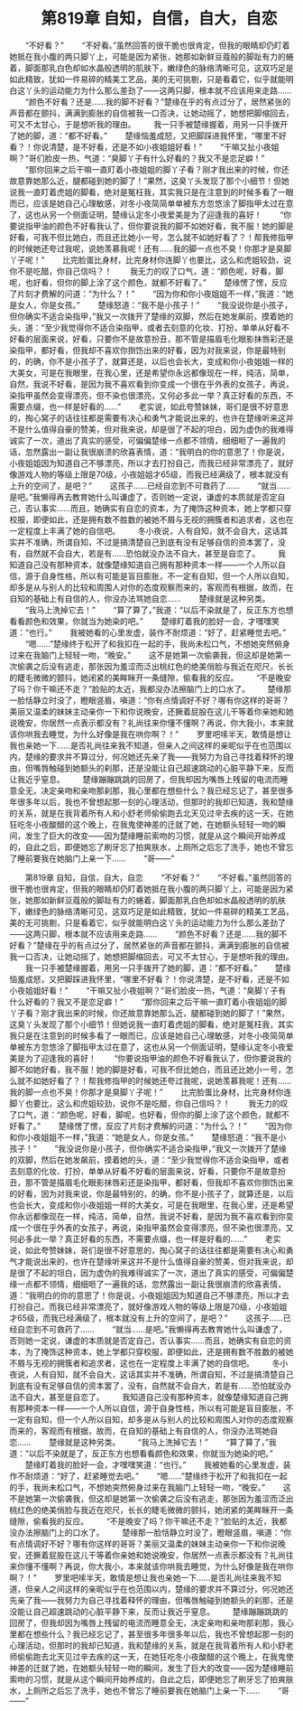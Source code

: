 # 　　第819章 自知，自信，自大，自恋
　　“不好看？”
　　“不好看。”虽然回答的很干脆也很肯定，但我的眼睛却仍盯着她抵在我小腹的两只脚丫上，可能是因为紧张，她那如新鲜豆蔻般的脚趾有力的蜷着，脚面那乳白色却如水晶般透明的肌肤下，嫩绿色的脉络清晰可见，这双巧足是如此精致，犹如一件易碎的精美工艺品，美的无可挑剔，只是看着它，似乎就能明白这丫头的运动能力为什么那么差劲了——这两只脚，根本就不应该用来走路……
　　“颜色不好看？还是……我的脚不好看？”楚缘在乎的有点过分了，居然紧张的声音都在颤抖，满满到膨胀的自信被我一口否决，让她动摇了，她想把脚缩回去，可又不太甘心，于是想听我的理由。
　　我一只手被楚缘握着，用另一只手拨开了她的脚，道：“都不好看。”
　　楚缘恼羞成怒，又把脚踩进我怀里，“哪里不好看？！你说清楚，是不好看，还是不如小夜姐姐好看！”
　　“干嘛又扯小夜姐啊？”哥们脸皮一热，气道：“臭脚丫子有什么好看的？我又不是恋足癖！”
　　“那你回来之后干嘛一直盯着小夜姐姐的脚丫子看？刚才我出来的时候，你还故意靠她那么近，腿都碰到她的脚了！”果然，这臭丫头发现了那个小细节！但她说我一直盯着虎姐的脚看，绝对是冤枉我，其实我只是在注意到的时候多看了一眼而已，应该是她自己心理敏感，对冬小夜简简单单被东方忽悠涂了脚指甲太过在意了，这也从另一个侧面证明，楚缘认定冬小夜爱美是为了迎逢我的喜好！
　　“你要说指甲油的颜色不好看我认了，但你要说我的脚不如她好看，我不服！她的脚是好看，可我不但比她白，而且还比她小一号，怎么就不如她好看了？！帮我修指甲的时候她还夸过我呢，说她羡慕我呢！还有……我的脚一点也不臭！你那才是臭脚丫子呢！”
　　比完脸蛋比身材，比完身材你连脚丫也要比，这么和虎姐较劲，说你不是吃醋，你自己信吗？！
　　我无力的叹了口气，道：“颜色呢，好看，脚呢，也好看，但你的脚上涂了这个颜色，就都不好看了。”
　　楚缘愣了愣，反应了片刻才费解的问道：“为什么？！”
　　“因为你和你小夜姐姐不一样，”我道：“她是女人，你是女孩。”
　　楚缘怒道：“我不是小孩子！”
　　“我没说你是小孩子，但你确实不适合染指甲，”我又一次拨开了楚缘的双脚，然后在她发飙前，摸着她的头，道：“至少我觉得你不适合染指甲，或者去刻意的化妆、打扮，单单从好看不好看的层面来说，好看，只要你不是故意扮丑，那不管是描眉毛化眼影抹唇彩还是染指甲，都好看，但我却不喜欢你捯饬出来的好看，因为对我来说，你是最特别的，的确，你不是小孩子了，就算还是，以后也会长大，变成和你小夜姐姐一样的大美女，可是在我眼里，在我心里，还是希望你永远都像现在一样，纯洁，简单，自然，我说不好看，是因为我不喜欢看到你变成一个很在乎外表的女孩子，再说，染指甲虽然会变得漂亮，但不染也很漂亮，又何必多此一举？真正好看的东西，不需要点缀，也一样是好看的……”
　　老实说，如此夸赞妹妹，哥们是很不好意思的，掏心窝子的话往往都是需要有决心和勇气才能说出来的，也许在楚缘听来这并不是什么值得自豪的赞美，但对我来说，却是很了不起的坦白，因为虚伪的我难得诚实了一次，道出了真实的感受，可偏偏楚缘一点都不领情，细细咂了一遍我的话，忽然露出一副让我很崩溃的欣喜表情，道：“我明白的你的意思了！你是说，小夜姐姐因为知道自己不够漂亮，所以才去打扮自己，而我已经非常漂亮了，就好像游戏人物的等级上限是70级，小夜姐姐才65级，而我已经满级了，根本就没有上升的空间了，是吧？”
　　这孩子……已经自恋到不可救药了……
　　“就当……是吧。”我懒得再去教育她什么叫谦虚了，否则她一定说，谦虚的本质就是否定自己，否认事实……而且，她确实有自恋的资本，为了掩饰这种资本，她上学都只穿校服，即便如此，还是拥有数不胜数的被她不屑与无视的拥簇者和追求者，这也在一定程度上丰满了她的自信吧。
　　冬小夜说，人有自知，就不会自大，这话其实并不准确，所谓自知，不过是搞清楚自己到底有没有足够自信的资本罢了，没有，自然就不会自大，若是有……恐怕就没办法不自大，甚至是自恋了。
　　我知道自己没有那种资本，就像楚缘知道自己拥有那种资本一样——一个人所以自信，源于自身性格，所以有可能是盲目膨胀，不一定有自知，但一个人所以自知，却多是从与别人的比较和周围人对你的态度观察而来的，客观而有根据，故而，在自知的基础上有自信的人，你没办法骂她自恋……
　　楚缘就是这种另类。
　　“我马上洗掉它去！”
　　“算了算了，”我道：“以后不染就是了，反正东方也想看看颜色和效果，你就当为她染的吧。”
　　楚缘盯着我的脸好一会，才嘿嘿笑道：“也行。”
　　我被她看的心里发虚，装作不耐烦道：“好了，赶紧睡觉去吧。”
　　“嗯……”楚缘终于松开了和我扣在一起的手，我尚未松口气，不想她突然俯身过来在我脑门上轻轻一吻，“晚安。”
　　这不是她第一次偷袭我，但这却是她第一次偷袭之后没有逃走，那张因为羞涩而泛出桃红色的绝美俏脸与我近在咫尺，长长的睫毛微微的颤抖，她闭紧的美眸眯开一条缝隙，偷看我的反应。
　　“不是晚安了吗？你干嘛还不走？”脸贴的太近，我都没办法擦脑门上的口水了。
　　楚缘那一脸恬静立时没了，瞪眼竖眉，嗔道：“你有点情调好不好？哪有你这样的哥哥？美丽又温柔的妹妹主动亲你一下和你说晚安，还撅着屁股在这儿干等着你亲她和她说晚安，你居然一点表示都没有？礼尚往来你懂不懂啊？再说，你大我小，本来就该你哄我去睡觉，为什么好像是我在哄你啊？！”
　　罗里吧嗦半天，敢情是想让我也亲她一下……是否礼尚往来我不知道，但亲人之间这样的亲昵似乎在也范围以内，楚缘的要求并不算过分，何况她还先亲了我——我努力为自己寻找着释怀的理由，但嘴唇触碰到她额头的刹那，还是没能让自己超速跳动的心脏平静下来，反而让我近乎窒息。
　　楚缘蹦蹦跳跳的回房了，但我却因为嘴唇上残留的电流而睡意全无，决定亲吻和亲吻那刹那，我心里都在想些什么？我已经忘记了，甚至很多年很多年以后，我也不曾想起那一刻的心理活动，但那时的我却已知道，我和楚缘的关系，就是在我背着所有人和小舒老师偷偷跑去北天见过辛去疾的这一天，在她狂吃冬小夜酸醋的这个晚上，在我鬼使神差的迁就了她，在她额头轻轻一吻的瞬间，发生了巨大的改变——因为楚缘睡前索吻的习惯，就是从这个瞬间开始养成的，自此之后，即便她忘了刷牙忘了拍爽肤水，上厕所之后忘了洗手，她也不曾忘了睡前要我在她脑门上亲一下……
　　“哥——”

　　第819章 自知，自信，自大，自恋
　　“不好看？”
　　“不好看。”虽然回答的很干脆也很肯定，但我的眼睛却仍盯着她抵在我小腹的两只脚丫上，可能是因为紧张，她那如新鲜豆蔻般的脚趾有力的蜷着，脚面那乳白色却如水晶般透明的肌肤下，嫩绿色的脉络清晰可见，这双巧足是如此精致，犹如一件易碎的精美工艺品，美的无可挑剔，只是看着它，似乎就能明白这丫头的运动能力为什么那么差劲了——这两只脚，根本就不应该用来走路……
　　“颜色不好看？还是……我的脚不好看？”楚缘在乎的有点过分了，居然紧张的声音都在颤抖，满满到膨胀的自信被我一口否决，让她动摇了，她想把脚缩回去，可又不太甘心，于是想听我的理由。
　　我一只手被楚缘握着，用另一只手拨开了她的脚，道：“都不好看。”
　　楚缘恼羞成怒，又把脚踩进我怀里，“哪里不好看？！你说清楚，是不好看，还是不如小夜姐姐好看！”
　　“干嘛又扯小夜姐啊？”哥们脸皮一热，气道：“臭脚丫子有什么好看的？我又不是恋足癖！”
　　“那你回来之后干嘛一直盯着小夜姐姐的脚丫子看？刚才我出来的时候，你还故意靠她那么近，腿都碰到她的脚了！”果然，这臭丫头发现了那个小细节！但她说我一直盯着虎姐的脚看，绝对是冤枉我，其实我只是在注意到的时候多看了一眼而已，应该是她自己心理敏感，对冬小夜简简单单被东方忽悠涂了脚指甲太过在意了，这也从另一个侧面证明，楚缘认定冬小夜爱美是为了迎逢我的喜好！
　　“你要说指甲油的颜色不好看我认了，但你要说我的脚不如她好看，我不服！她的脚是好看，可我不但比她白，而且还比她小一号，怎么就不如她好看了？！帮我修指甲的时候她还夸过我呢，说她羡慕我呢！还有……我的脚一点也不臭！你那才是臭脚丫子呢！”
　　比完脸蛋比身材，比完身材你连脚丫也要比，这么和虎姐较劲，说你不是吃醋，你自己信吗？！
　　我无力的叹了口气，道：“颜色呢，好看，脚呢，也好看，但你的脚上涂了这个颜色，就都不好看了。”
　　楚缘愣了愣，反应了片刻才费解的问道：“为什么？！”
　　“因为你和你小夜姐姐不一样，”我道：“她是女人，你是女孩。”
　　楚缘怒道：“我不是小孩子！”
　　“我没说你是小孩子，但你确实不适合染指甲，”我又一次拨开了楚缘的双脚，然后在她发飙前，摸着她的头，道：“至少我觉得你不适合染指甲，或者去刻意的化妆、打扮，单单从好看不好看的层面来说，好看，只要你不是故意扮丑，那不管是描眉毛化眼影抹唇彩还是染指甲，都好看，但我却不喜欢你捯饬出来的好看，因为对我来说，你是最特别的，的确，你不是小孩子了，就算还是，以后也会长大，变成和你小夜姐姐一样的大美女，可是在我眼里，在我心里，还是希望你永远都像现在一样，纯洁，简单，自然，我说不好看，是因为我不喜欢看到你变成一个很在乎外表的女孩子，再说，染指甲虽然会变得漂亮，但不染也很漂亮，又何必多此一举？真正好看的东西，不需要点缀，也一样是好看的……”
　　老实说，如此夸赞妹妹，哥们是很不好意思的，掏心窝子的话往往都是需要有决心和勇气才能说出来的，也许在楚缘听来这并不是什么值得自豪的赞美，但对我来说，却是很了不起的坦白，因为虚伪的我难得诚实了一次，道出了真实的感受，可偏偏楚缘一点都不领情，细细咂了一遍我的话，忽然露出一副让我很崩溃的欣喜表情，道：“我明白的你的意思了！你是说，小夜姐姐因为知道自己不够漂亮，所以才去打扮自己，而我已经非常漂亮了，就好像游戏人物的等级上限是70级，小夜姐姐才65级，而我已经满级了，根本就没有上升的空间了，是吧？”
　　这孩子……已经自恋到不可救药了……
　　“就当……是吧。”我懒得再去教育她什么叫谦虚了，否则她一定说，谦虚的本质就是否定自己，否认事实……而且，她确实有自恋的资本，为了掩饰这种资本，她上学都只穿校服，即便如此，还是拥有数不胜数的被她不屑与无视的拥簇者和追求者，这也在一定程度上丰满了她的自信吧。
　　冬小夜说，人有自知，就不会自大，这话其实并不准确，所谓自知，不过是搞清楚自己到底有没有足够自信的资本罢了，没有，自然就不会自大，若是有……恐怕就没办法不自大，甚至是自恋了。
　　我知道自己没有那种资本，就像楚缘知道自己拥有那种资本一样——一个人所以自信，源于自身性格，所以有可能是盲目膨胀，不一定有自知，但一个人所以自知，却多是从与别人的比较和周围人对你的态度观察而来的，客观而有根据，故而，在自知的基础上有自信的人，你没办法骂她自恋……
　　楚缘就是这种另类。
　　“我马上洗掉它去！”
　　“算了算了，”我道：“以后不染就是了，反正东方也想看看颜色和效果，你就当为她染的吧。”
　　楚缘盯着我的脸好一会，才嘿嘿笑道：“也行。”
　　我被她看的心里发虚，装作不耐烦道：“好了，赶紧睡觉去吧。”
　　“嗯……”楚缘终于松开了和我扣在一起的手，我尚未松口气，不想她突然俯身过来在我脑门上轻轻一吻，“晚安。”
　　这不是她第一次偷袭我，但这却是她第一次偷袭之后没有逃走，那张因为羞涩而泛出桃红色的绝美俏脸与我近在咫尺，长长的睫毛微微的颤抖，她闭紧的美眸眯开一条缝隙，偷看我的反应。
　　“不是晚安了吗？你干嘛还不走？”脸贴的太近，我都没办法擦脑门上的口水了。
　　楚缘那一脸恬静立时没了，瞪眼竖眉，嗔道：“你有点情调好不好？哪有你这样的哥哥？美丽又温柔的妹妹主动亲你一下和你说晚安，还撅着屁股在这儿干等着你亲她和她说晚安，你居然一点表示都没有？礼尚往来你懂不懂啊？再说，你大我小，本来就该你哄我去睡觉，为什么好像是我在哄你啊？！”
　　罗里吧嗦半天，敢情是想让我也亲她一下……是否礼尚往来我不知道，但亲人之间这样的亲昵似乎在也范围以内，楚缘的要求并不算过分，何况她还先亲了我——我努力为自己寻找着释怀的理由，但嘴唇触碰到她额头的刹那，还是没能让自己超速跳动的心脏平静下来，反而让我近乎窒息。
　　楚缘蹦蹦跳跳的回房了，但我却因为嘴唇上残留的电流而睡意全无，决定亲吻和亲吻那刹那，我心里都在想些什么？我已经忘记了，甚至很多年很多年以后，我也不曾想起那一刻的心理活动，但那时的我却已知道，我和楚缘的关系，就是在我背着所有人和小舒老师偷偷跑去北天见过辛去疾的这一天，在她狂吃冬小夜酸醋的这个晚上，在我鬼使神差的迁就了她，在她额头轻轻一吻的瞬间，发生了巨大的改变——因为楚缘睡前索吻的习惯，就是从这个瞬间开始养成的，自此之后，即便她忘了刷牙忘了拍爽肤水，上厕所之后忘了洗手，她也不曾忘了睡前要我在她脑门上亲一下……
　　“哥——”
